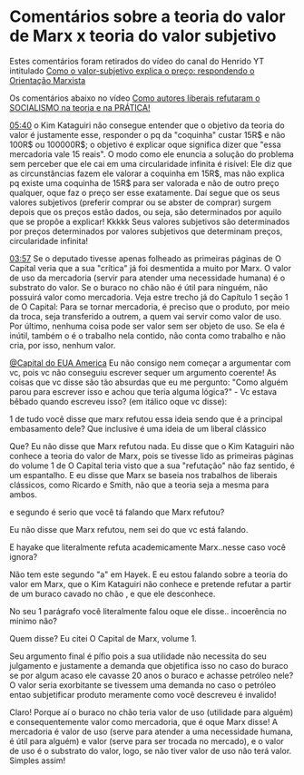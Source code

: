 # Comentários sobre a teoria do valor de Marx x teoria do valor subjetivo

Estes comentários foram retirados do vídeo do canal do Henrido YT intitulado
[Como o valor-subjetivo explica o preço: respondendo o Orientação Marxista](https://www.youtube.com/watch?v=yzsS5DA9iy0)

Os comentários abaixo no vídeo [Como autores liberais refutaram o SOCIALISMO na teoria e na PRÁTICA!](https://www.youtube.com/watch?v=hc3Rmv2hc4U&t=342s)

[05:40](https://www.youtube.com/watch?v=hc3Rmv2hc4U&lc=UgxGVMZHHGvhVwEycXV4AaABAg) o Kim Kataguiri não consegue entender que o objetivo da teoria do valor é justamente esse, responder o pq da "coquinha" custar 15R$ e não 100R$ ou 100000R$; o objetivo é explicar oque significa dizer que "essa mercadoria vale 15 reais". O modo como ele enuncia a solução do problema sem perceber que ele cai em uma circularidade infinita é risível: Ele diz que as circunstâncias fazem ele valorar a coquinha em 15R$, mas não explica pq existe uma coquinha de 15R$ para ser valorada e não de outro preço qualquer, oque faz o preço ser esse exatamente. Daí segue que os seus valores subjetivos (preferir comprar ou se abster de comprar) surgem depois que os preços estão dados, ou seja, são determinados por aquilo que se propõe a explicar! Kkkkk Seus valores subjetivos são determinados por preços determinados por valores subjetivos que determinam preços, circularidade infinita!

[03:57](https://www.youtube.com/watch?v=hc3Rmv2hc4U&lc=UgymnWpr2HWCly3G2Hx4AaABAg) Se o deputado tivesse apenas folheado as primeiras páginas de O Capital veria que a sua "crítica" já foi desmentida a muito por Marx. O valor de uso da mercadoria (servir para atender uma necessidade humana) é o substrato do valor. Se o buraco no chão não é útil para ninguém, não possuirá valor como mercadoria. Veja estre trecho já do Capítulo 1 seção 1 de O Capital:
Para se tornar mercadoria, é preciso que o produto, por meio da troca, seja transferido a outrem, a quem vai servir como valor de uso. Por último, nenhuma coisa pode ser valor sem ser objeto de uso. Se ela é inútil, também o é o trabalho nela contido, não conta como trabalho e não cria, por isso, nenhum valor.

[@Capital do EUA America](https://www.youtube.com/watch?v=hc3Rmv2hc4U&lc=UgwNGKW0PKfvsKG1bmN4AaABAg.9WkRv2ykUHR9XUXKofFl79)  Eu não consigo nem começar a argumentar com vc, pois vc não conseguiu escrever sequer um argumento coerente! As coisas que vc disse são tão absurdas que eu me pergunto: "Como alguém parou para escrever isso e achou que teria alguma lógica?" - Vc estava bêbado quando escreveu isso? (em itálico oque vc disse):

1 de tudo você disse que marx refutou essa ideia sendo que é a principal embasamento dele? Que inclusive é uma ideia de um liberal clássico

Que? Eu não disse que Marx refutou nada. Eu disse que o Kim Kataguiri não conhece a teoria do valor de Marx, pois se tivesse lido as primeiras páginas do volume 1 de O Capital teria visto que a sua "refutação" não faz sentido, é um espantalho. E eu disse que Marx se baseia nos trabalhos de liberais clássicos, como Ricardo e Smith, não que a teoria seja a mesma para ambos.

e segundo é serio que você tá falando que Marx refutou?

Eu não disse que Marx refutou, nem sei do que vc está falando.

E hayake que literalmente refuta academicamente Marx..nesse caso você ignora?

Não tem este segundo "a" em Hayek. E eu estou falando sobre a teoria do valor em Marx, que o Kim Kataguiri não conhece e pretende refutar a partir de um buraco cavado no chão , e que ele desconhece.

No seu 1 parágrafo você literalmente falou oque ele disse.. incoerência no minimo não?

Quem disse? Eu citei O Capital de Marx, volume 1. 

Seu argumento final é pífio pois a sua utilidade não necessita do seu julgamento e justamente a demanda que objetifica isso no caso do buraco  se por algum acaso ele cavasse  20 anos o buraco e achasse petróleo nele? O valor seria exorbitante se tivessem uma demanda no caso o petróleo entao subjetificar produto meramente como você descreveu é invalido!

Claro! Porque aí o buraco no chão teria valor de uso (utilidade para alguém) e consequentemente valor como mercadoria, que é oque Marx disse! A mercadoria é valor de uso (serve para atender a uma necessidade humana, é útil para alguém) e valor (serve para ser trocada no mercado), e o valor de uso é o substrato do valor, logo, se não tiver valor de uso não terá valor. Simples assim!
